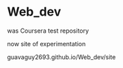 # Web_dev
was Coursera test repository

now site of experimentation

guavaguy2693.github.io/Web_dev/site
